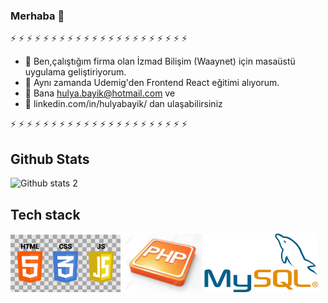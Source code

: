 ### Merhaba 👋




 ⚡  ⚡  ⚡  ⚡  ⚡  ⚡  ⚡  ⚡  ⚡  ⚡  ⚡  ⚡  ⚡  ⚡  ⚡  ⚡  ⚡  ⚡  ⚡  ⚡  ⚡  ⚡
 
- 🔭 Ben,çalıştığım firma olan İzmad Bilişim (Waaynet) için masaüstü uygulama geliştiriyorum.
- 🌱 Aynı zamanda Udemig'den Frontend React eğitimi alıyorum.
- 💬 Bana hulya.bayik@hotmail.com ve
- 💬 linkedin.com/in/hulyabayik/ dan ulaşabilirsiniz

⚡  ⚡  ⚡  ⚡  ⚡  ⚡  ⚡  ⚡  ⚡  ⚡  ⚡  ⚡  ⚡  ⚡  ⚡  ⚡  ⚡  ⚡  ⚡  ⚡  ⚡  ⚡

<h2>Github Stats</h2>

![Github stats 2](https://github-readme-stats.vercel.app/api?username=hulyabayik2145&show_icons=true&theme=radical)

<h2>Tech stack</h2>

<div>
<img src="istockphoto-1300888546-612x612.jpg" width="35%" >

<img src="18101578-php-programming-button-3d-.jpg" width="25%" height="45%">
<img src="mysql.png" width="36% height="40%">

</div>




